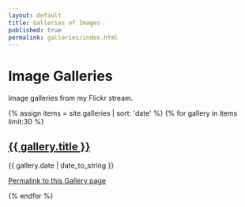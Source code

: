 ```yaml
---
layout: default
title: Galleries of Images
published: true
permalink: galleries/index.html
---
```


<h1>Image Galleries</h1>

<p>Image galleries from my Flickr stream.</p>

<div class="posts">

{% assign items = site.galleries | sort: 'date' %}
  {% for gallery in items limit:30 %}
  <div class="post">
  <h2><a href="{{ site.baseurl }}{{ gallery.url }}">{{ gallery.title }}</a></h2>
  
  <span class="post-date">{{ gallery.date | date_to_string }}</span>
  <p><a href="{{ site.baseurl }}{{ gallery.url }}">Permalink to this Gallery page</a></p>
  </div>
  {% endfor %}


</div>
